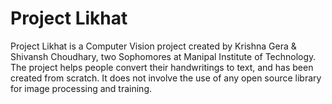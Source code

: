# Project Likhat
Project Likhat is a Computer Vision project created by Krishna Gera &amp; Shivansh Choudhary, two Sophomores at Manipal Institute of Technology. The project helps people convert their handwritings to text, and has been created from scratch. It does not involve the use of any open source library for image processing and training.
